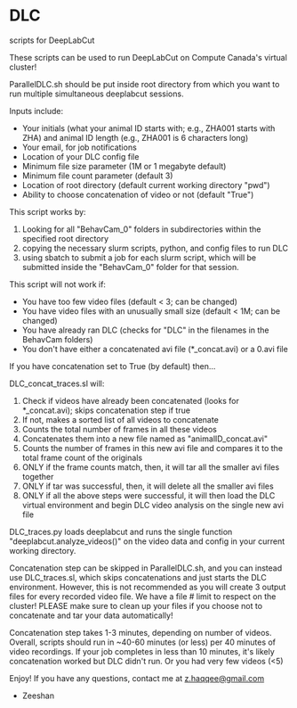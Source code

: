 # DLC
scripts for DeepLabCut

These scripts can be used to run DeepLabCut on Compute Canada's virtual cluster!

ParallelDLC.sh should be put inside root directory from which you want to run multiple simultaneous deeplabcut sessions.

Inputs include:
- Your initials (what your animal ID starts with; e.g., ZHA001 starts with ZHA) and animal ID length (e.g., ZHA001 is 6 characters long)
- Your email, for job notifications
- Location of your DLC config file
- Minimum file size parameter (1M or 1 megabyte default)
- Minimum file count parameter (default 3)
- Location of root directory (default current working directory "pwd")
- Ability to choose concatenation of video or not (default "True")

This script works by:

1. Looking for all "BehavCam_0" folders in subdirectories within the specified root directory
2. copying the necessary slurm scripts, python, and config files to run DLC
3. using sbatch to submit a job for each slurm script, which will be submitted inside the "BehavCam_0" folder for that session.

This script will not work if:
- You have too few video files (default < 3; can be changed)
- You have video files with an unusually small size (default < 1M; can be changed)
- You have already ran DLC (checks for "DLC" in the filenames in the BehavCam folders)
- You don't have either a concatenated avi file (*_concat.avi) or a 0.avi file

If you have concatenation set to True (by default) then...

DLC_concat_traces.sl will:

1. Check if videos have already been concatenated (looks for *_concat.avi); skips concatenation step if true
2. If not, makes a sorted list of all videos to concatenate
3. Counts the total number of frames in all these videos
4. Concatenates them into a new file named as "animalID_concat.avi"
5. Counts the number of frames in this new avi file and compares it to the total frame count of the originals
6. ONLY if the frame counts match, then, it will tar all the smaller avi files together
7. ONLY if tar was successful, then, it will delete all the smaller avi files
8. ONLY if all the above steps were successful, it will then load the DLC virtual environment and begin DLC video analysis on the single new avi file 

DLC_traces.py loads deeplabcut and runs the single function "deeplabcut.analyze_videos()" on the video data and config in your current working directory.

Concatenation step can be skipped in ParallelDLC.sh, and you can instead use DLC_traces.sl, which skips concatenations and just starts the DLC environment. 
However, this is not recommended as you will create 3 output files for every recorded video file. 
We have a file # limit to respect on the cluster! PLEASE make sure to clean up your files if you choose not to concatenate and tar your data automatically!

Concatenation step takes 1-3 minutes, depending on number of videos.
Overall, scripts should run in ~40-60 minutes (or less) per 40 minutes of video recordings.
If your job completes in less than 10 minutes, it's likely concatenation worked but DLC didn't run. Or you had very few videos (<5)

Enjoy! If you have any questions, contact me at z.haqqee@gmail.com

- Zeeshan
